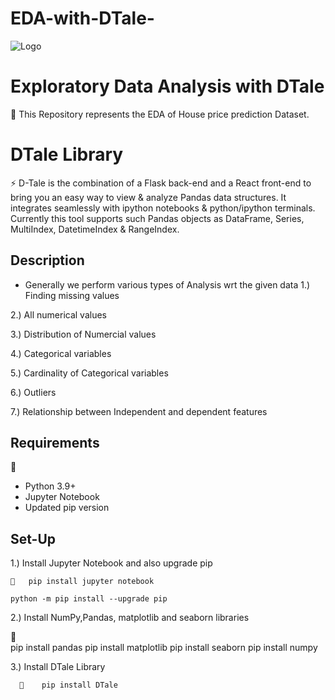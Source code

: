 # EDA-with-DTale-


![Logo](https://media4.giphy.com/media/3oKIPEqDGUULpEU0aQ/200.webp?cid=ecf05e47pt5ce56witxj6st6pu2nbg8l0rt47qi199tsqap3&rid=200.webp&ct=g)


# Exploratory Data Analysis with DTale

🌱
This Repository represents the EDA of House price prediction Dataset.


# DTale Library

⚡
D-Tale is the combination of a Flask back-end and a React front-end to bring you an easy way to view & analyze Pandas data structures. It integrates seamlessly with ipython notebooks & python/ipython terminals. Currently this tool supports such Pandas objects as DataFrame, Series, MultiIndex, DatetimeIndex & RangeIndex.

## Description 

* Generally we perform various types of Analysis wrt the given data
 1.) Finding missing values 


 2.) All numerical values

 3.) Distribution of  Numercial values

 4.) Categorical variables

 5.) Cardinality of Categorical variables

 6.) Outliers

 7.) Relationship between Independent and dependent features




##  Requirements

🔭        
* Python 3.9+
* Jupyter Notebook
* Updated pip version


## Set-Up

1.) Install Jupyter Notebook and also upgrade pip 
    
    💬   pip install jupyter notebook

    python -m pip install --upgrade pip


2.) Install NumPy,Pandas, matplotlib and seaborn libraries
   
   💬    
    pip install pandas
    pip install matplotlib
    pip install seaborn
    pip install numpy


3.) Install DTale Library 
      
      💬    pip install DTale
